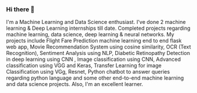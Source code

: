 ### Hi there 👋


I'm a Machine Learning and Data Science enthusiast. I've done 2 machine learning & Deep Learning internships till date. Completed projects regarding machine learning, data science, deep learning & neural networks. My projects include Flight Fare Prediction machine learning end to end flask web app, Movie Recommendation System using cosine similarity, OCR (Text Recognition), Sentiment Analysis using NLP, Diabetic Retinopathy Detection in deep learning using CNN , Image classification using CNN, Advanced classification using VGG and Keras, Transfer Learning for image Classification using VGg, Resnet, Python chatbot to answer queries regarding python language and some other end-to-end machine learning and data science projects. Also, I'm an excellent learner. 

